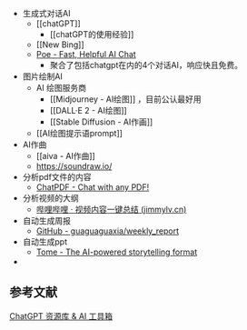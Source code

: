
- 生成式对话AI
	- [[chatGPT]]
		- [[chatGPT的使用经验]]
	- [[New Bing]]
	- [Poe - Fast, Helpful AI Chat](https://poe.com/)
		- 聚合了包括chatgpt在内的4个对话AI，响应快且免费。
- 图片绘制AI
	- AI 绘图服务商
		- [[Midjourney - AI绘图]] ，目前公认最好用
		- [[DALL·E 2 - AI绘图]]
		- [[Stable Diffusion - AI作画]]
	- [[AI绘图提示语prompt]]
- AI作曲
	- [[aiva - AI作曲]]
	- https://soundraw.io/
- 分析pdf文件的内容
	- [ChatPDF - Chat with any PDF!](https://www.chatpdf.com/)
- 分析视频的大纲
	- [哔哩哔哩 · 视频内容一键总结 (jimmylv.cn)](https://b.jimmylv.cn/)
- 自动生成周报
	- [GitHub - guaguaguaxia/weekly\_report](https://github.com/guaguaguaxia/weekly_report)
- 自动生成ppt
	- [Tome - The AI-powered storytelling format](https://beta.tome.app/)
- 


## 参考文献

[ChatGPT 资源库 & AI 工具箱](https://flowus.cn/flowus101/share/10037b40-88c3-43b3-85f6-b6602dced060)